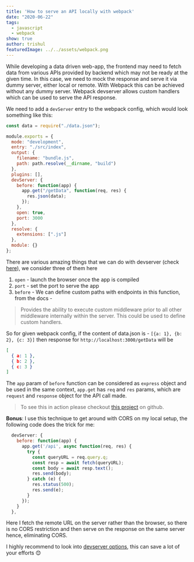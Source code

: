 ```yaml
---
title: 'How to serve an API locally with webpack'
date: "2020-06-22"
tags:
  - javascript
  - webpack
show: true
author: trishul
featuredImage: ../../assets/webpack.png
---
```


While developing a data driven web-app, the frontend may need to fetch data from various APIs provided by backend which may not be ready at the given time. In this case, we need to mock the response and serve it via dummy server, either local or remote. With Webpack this can be achieved without any dummy server. Webpack devserver allows custom handlers which can be used to serve the API response.  

We need to add a `devServer` entry to the webpack config, which would look something like this:

```Javascript
const data = require("./data.json");

module.exports = {
  mode: "development",
  entry: "./src/index",
  output: {
    filename: "bundle.js",
    path: path.resolve(__dirname, "build")
  },
  plugins: [],
  devServer: {
    before: function(app) {
      app.get("/getData", function(req, res) {
        res.json(data);
      });
    },
    open: true,
    port: 3000
  },
  resolve: {
    extensions: [".js"]
  },
  module: {}
};
```

There are various amazing things that we can do with devserver (check [here](https://webpack.js.org/configuration/dev-server/)), we consider three of them here
1. `open` - launch the browser once the app is compiled
2. `port` - set the port to serve the app
3. `before` - We can define custom paths with endpoints in this function, from the docs -  
> Provides the ability to execute custom middleware prior to all other middleware internally within the server. This could be used to define custom handlers.  

So for given webpack config, if the content of data.json is - `[{a: 1}, {b: 2}, {c: 3}]` then  response for `http://localhost:3000/getData` will be

```JSON
[
  { a: 1 },
  { b: 2 },
  { c: 3 }
]
```

The `app` param of `before` function can be considered as `express` object and be used in the same context, `app.get` has `req` and `res` params, which are `request` and `response` object for the API call made.  

> To see this in action please checkout [this project](https://github.com/tsl143/react-typescript-app) on github.  

**Bonus**: I use this technique to get around with CORS on my local setup, the following code does the trick for me:

```Javascript
  devServer: {
    before: function(app) {
      app.get('/api', async function(req, res) {
        try {
          const queryURL = req.query.q;
          const resp = await fetch(queryURL);
          const body = await resp.text();
          res.send(body);
        } catch (e) {
          res.status(500);
          res.send(e);
        }
      });
    }
  },
```

Here I fetch the remote URL on the server rather than the browser, so there is no CORS restriction and then serve on the response on the same server hence, eliminating CORS.

I highly recommend to look into [devserver options](https://webpack.js.org/configuration/dev-server/), this can save a lot of your efforts 😊
